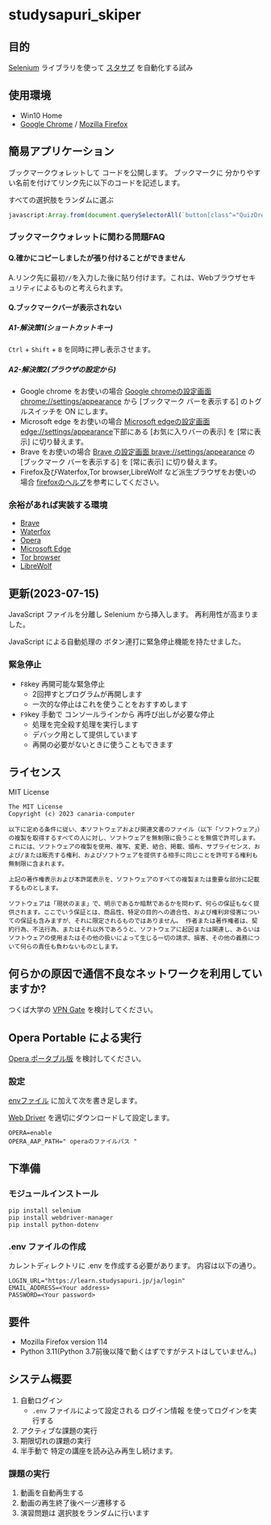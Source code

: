 # studysapuri_skiper

## 目的

[Selenium](https://www.selenium.dev/ja/documentation/) ライブラリを使って [スタサプ](https://studysapuri.jp/) を自動化する試み

## 使用環境

* Win10 Home
* [Google Chrome](https://www.google.com/intl/ja_jp/chrome/) / [Mozilla Firefox](https://www.mozilla.org/ja-jp/firefox/new/)

## 簡易アプリケーション

ブックマークウォレットして コードを公開します。
ブックマークに 分かりやすい名前を付けてリンク先に以下のコードを記述します。

すべての選択肢をランダムに選ぶ

```javascript
javascript:Array.from(document.querySelectorAll(`button[class^="QuizDropdown"]`)).sort((a,b)=>Math.random()-Math.random()).forEach(el=>el.click());document.querySelector(`button[class^="RaisedButton"]`).click();
```

### ブックマークウォレットに関わる問題FAQ

#### Q.確かにコピーしましたが張り付けることができません

A.リンク先に最初`//`を入力した後に貼り付けます。これは、Webブラウザセキュリティによるものと考えられます。

#### Q.ブックマークバーが表示されない

##### A1-解決策1(ショートカットキー)

`Ctrl` + `Shift` + `B` を同時に押し表示させます。

##### A2-解決策2(ブラウザの設定から)

* Google chrome をお使いの場合 [Google chromeの設定画面 chrome://settings/appearance](chrome://settings/appearance) から [ブックマーク バーを表示する] のトグルスイッチを ON にします。
* Microsoft edge をお使いの場合 [Microsoft edgeの設定画面 edge://settings/appearance](edge://settings/appearance#:~:text=%E7%A7%BB%E5%8B%95%E3%81%97%E3%81%BE%E3%81%99-,%E3%83%84%E3%83%BC%E3%83%AB%20%E3%83%90%E3%83%BC%E3%81%AE%E3%82%AB%E3%82%B9%E3%82%BF%E3%83%9E%E3%82%A4%E3%82%BA,-%E3%82%BF%E3%83%96%E6%93%8D%E4%BD%9C%E3%83%A1%E3%83%8B%E3%83%A5%E3%83%BC)下部にある [お気に入りバーの表示] を [常に表示] に切り替えます。
* Brave をお使いの場合 [Brave の設定画面 brave://settings/appearance](brave://settings/appearance) の [ブックマーク バーを表示する] を [常に表示] に切り替えます。
* Firefox及びWaterfox,Tor browser,LibreWolf など派生ブラウザをお使いの場合 [firefoxのヘルプ](https://support.mozilla.org/ja/kb/bookmarks-toolbar-display-favorite-websites#w_butsukumakutsurubawobiao-shi-matahafei-biao-shi-nisuru)を参考にしてください。

### 余裕があれば実装する環境

* [Brave](https://brave.com/ja/)
* [Waterfox](https://www.waterfox.net/)
* [Opera](https://www.opera.com/ja)
* [Microsoft Edge](https://www.microsoft.com/ja-jp/edge)
* [Tor browser](https://www.torproject.org/ja/download/)
* [LibreWolf](https://librewolf.net/)

## 更新(2023-07-15)

JavaScript ファイルを分離し Selenium から挿入します。
再利用性が高まりました。

JavaScript による自動処理の ボタン連打に緊急停止機能を持たせました。

### 緊急停止

* `F8`key 再開可能な緊急停止
  * 2回押すとプログラムが再開します
  * 一次的な停止はこれを使うことをおすすめします
* `F9`key 手動で コンソールラインから 再呼び出しが必要な停止
  * 処理を完全殺す処理を実行します
  * デバック用として提供しています
  * 再開の必要がないときに使うこともできます

## ライセンス

MIT License

    The MIT License
    Copyright (c) 2023 canaria-computer

    以下に定める条件に従い、本ソフトウェアおよび関連文書のファイル（以下「ソフトウェア」）の複製を取得するすべての人に対し、ソフトウェアを無制限に扱うことを無償で許可します。これには、ソフトウェアの複製を使用、複写、変更、結合、掲載、頒布、サブライセンス、および/または販売する権利、およびソフトウェアを提供する相手に同じことを許可する権利も無制限に含まれます。

    上記の著作権表示および本許諾表示を、ソフトウェアのすべての複製または重要な部分に記載するものとします。

    ソフトウェアは「現状のまま」で、明示であるか暗黙であるかを問わず、何らの保証もなく提供されます。ここでいう保証とは、商品性、特定の目的への適合性、および権利非侵害についての保証も含みますが、それに限定されるものではありません。 作者または著作権者は、契約行為、不法行為、またはそれ以外であろうと、ソフトウェアに起因または関連し、あるいはソフトウェアの使用またはその他の扱いによって生じる一切の請求、損害、その他の義務について何らの責任も負わないものとします。

## 何らかの原因で通信不良なネットワークを利用していますか?

つくば大学の [VPN Gate](https://www.vpngate.net/ja/about_abuse.aspx) を検討してください。

## Opera Portable による実行

[Opera ポータブル版](https://www.opera.com/ja/computer/thanks?ni=stable_portable&os=windows) を検討してください。

### 設定

[envファイル](#env-ファイルの作成) に加えて次を書き足します。

[Web Driver](https://github.com/operasoftware/operachromiumdriver/releases) を適切にダウンロードして設定します。

```.env
OPERA=enable
OPERA_AAP_PATH=" operaのファイルパス "
```

## 下準備

### モジュールインストール

```shell
pip install selenium
pip install webdriver-manager
pip install python-dotenv
```

### .env ファイルの作成

カレントディレクトリに .env を作成する必要があります。
内容は以下の通り。

```plantext
LOGIN_URL="https://learn.studysapuri.jp/ja/login"
EMAIL_ADDRESS=<Your address>
PASSWORD=<Your password>
```

## 要件

* Mozilla Firefox version 114
* Python 3.11(Python 3.7前後以降で動くはずですがテストはしていません。)

## システム概要

1. 自動ログイン
   * `.env` ファイルによって設定される ログイン情報 を使ってログインを実行する
2. アクティブな課題の実行
3. 期限切れの課題の実行
4. 半手動で 特定の講座を読み込み再生し続けます。

### 課題の実行

1. 動画を自動再生する
2. 動画の再生終了後ページ遷移する
3. 演習問題は 選択肢をランダムに行います
